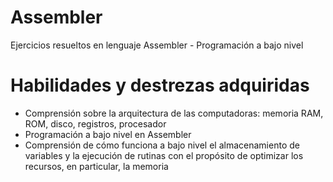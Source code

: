 # Assembler
Ejercicios resueltos en lenguaje Assembler - Programación a bajo nivel

# Habilidades y destrezas adquiridas
  * Comprensión sobre la arquitectura de las computadoras: memoria RAM, ROM, disco, registros, procesador
  * Programación a bajo nivel en Assembler
  * Comprensión de cómo funciona a bajo nivel el almacenamiento de variables y la ejecución de rutinas con el propósito de optimizar los recursos, en particular, la memoria
